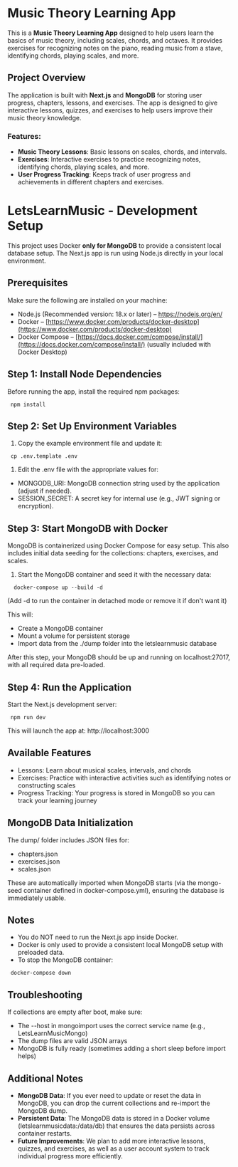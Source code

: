 # Music Theory Learning App

This is a **Music Theory Learning App** designed to help users learn the basics of music theory, including scales, chords, and octaves. It provides exercises for recognizing notes on the piano, reading music from a stave, identifying chords, playing scales, and more.

## Project Overview

The application is built with **Next.js** and **MongoDB** for storing user progress, chapters, lessons, and exercises. The app is designed to give interactive lessons, quizzes, and exercises to help users improve their music theory knowledge.

### Features:

- **Music Theory Lessons**: Basic lessons on scales, chords, and intervals.
- **Exercises**: Interactive exercises to practice recognizing notes, identifying chords, playing scales, and more.
- **User Progress Tracking**: Keeps track of user progress and achievements in different chapters and exercises.

# LetsLearnMusic - Development Setup

This project uses Docker **only for MongoDB** to provide a consistent local database setup. The Next.js app is run using Node.js directly in your local environment.

## Prerequisites

Make sure the following are installed on your machine:

- Node.js (Recommended version: 18.x or later) – https://nodejs.org/en/
- Docker – [https://www.docker.com/products/docker-desktop](https://www.docker.com/products/docker-desktop)
- Docker Compose – [https://docs.docker.com/compose/install/](https://docs.docker.com/compose/install/) (usually included with Docker Desktop)

## Step 1: Install Node Dependencies

Before running the app, install the required npm packages:

`  npm install  `

## Step 2: Set Up Environment Variables

1.  Copy the example environment file and update it:

`  cp .env.template .env  `

1.  Edit the .env file with the appropriate values for:

- MONGODB_URI: MongoDB connection string used by the application (adjust if needed).
- SESSION_SECRET: A secret key for internal use (e.g., JWT signing or encryption).

## Step 3: Start MongoDB with Docker

MongoDB is containerized using Docker Compose for easy setup. This also includes initial data seeding for the collections: chapters, exercises, and scales.

1.  Start the MongoDB container and seed it with the necessary data:

`  docker-compose up --build -d`

(Add -d to run the container in detached mode or remove it if don't want it)

This will:

- Create a MongoDB container
- Mount a volume for persistent storage
- Import data from the ./dump folder into the letslearnmusic database

After this step, your MongoDB should be up and running on localhost:27017, with all required data pre-loaded.

## Step 4: Run the Application

Start the Next.js development server:

`  npm run dev  `

This will launch the app at: http://localhost:3000

## Available Features

- Lessons: Learn about musical scales, intervals, and chords
- Exercises: Practice with interactive activities such as identifying notes or constructing scales
- Progress Tracking: Your progress is stored in MongoDB so you can track your learning journey

## MongoDB Data Initialization

The dump/ folder includes JSON files for:

- chapters.json
- exercises.json
- scales.json

These are automatically imported when MongoDB starts (via the mongo-seed container defined in docker-compose.yml), ensuring the database is immediately usable.

## Notes

- You do NOT need to run the Next.js app inside Docker.
- Docker is only used to provide a consistent local MongoDB setup with preloaded data.
- To stop the MongoDB container:

`  docker-compose down  `

## Troubleshooting

If collections are empty after boot, make sure:

- The --host in mongoimport uses the correct service name (e.g., LetsLearnMusicMongo)
- The dump files are valid JSON arrays
- MongoDB is fully ready (sometimes adding a short sleep before import helps)

## Additional Notes

- **MongoDB Data**: If you ever need to update or reset the data in MongoDB, you can drop the current collections and re-import the MongoDB dump.
- **Persistent Data**: The MongoDB data is stored in a Docker volume (letslearnmusicdata:/data/db) that ensures the data persists across container restarts.
- **Future Improvements**: We plan to add more interactive lessons, quizzes, and exercises, as well as a user account system to track individual progress more efficiently.
